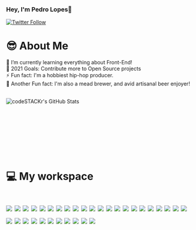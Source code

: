 ### Hey, I'm Pedro Lopes👋
[![Twitter Follow](https://img.shields.io/twitter/follow/devPedroLopes?color=1DA1F2&logo=twitter&style=for-the-badge)](https://twitter.com/intent/follow?original_referer=https://github.com/devPedroLopes&screen_name=devPedroLopes)

<h1>
😎 About Me 
</h1>

🤙 I’m currently learning everything about Front-End! 
<br />
🥅 2021 Goals: Contribute more to Open Source projects
<br />
⚡ Fun fact: I'm a hobbiest hip-hop producer.
<br />
🍺 Another Fun fact: I'm also a mead brewer, and avid artisanal beer enjoyer!

<br />

  <img  align="left"  align="left" alt="codeSTACKr's GitHub Stats" src="https://github-readme-stats-zeta-two-13.vercel.app/api?username=PedroLealLopes&show_icons=true&hide_border=true&theme=dracula" />
  <br/>
  
  <br/>
  
  <br/>
  
  <br/>
  
  <br/>
  
  <br/>
  
  <br/>
  
  <br/>
  
  <br/>
  

  <p align='left'>
  <h1>
💻 My workspace
  <h1/>
  

  <img   src="https://img.shields.io/badge/oh_my_zsh-1A2C34?style=for-the-badge&logo=ohmyzsh&logoColor=white" />
  
  <img   src="https://img.shields.io/badge/eslint-3A33D1?style=for-the-badge&logo=eslint&logoColor=white" />
  
  <img   src="https://img.shields.io/badge/VIM-%2311AB00.svg?&style=for-the-badge&logo=vim&logoColor=white" />
  
  <img   src="https://img.shields.io/badge/Visual_Studio_Code-0078D4?style=for-the-badge&logo=visual%20studio%20code&logoColor=white" />
  
  <img   src="https://img.shields.io/badge/mac%20os-000000?style=for-the-badge&logo=apple&logoColor=white" />
  
  <img   src="https://img.shields.io/badge/Windows-0078D6?style=for-the-badge&logo=windows&logoColor=white" />
  
  <img   src="https://img.shields.io/badge/Google_chrome-4285F4?style=for-the-badge&logo=Google-chrome&logoColor=white" />
  

  <img   src="https://img.shields.io/badge/Vercel-000000?style=for-the-badge&logo=vercel&logoColor=white" />

  <img   src="https://img.shields.io/badge/Netlify-00C7B7?style=for-the-badge&logo=netlify&logoColor=white" />
  
  <img   src="https://img.shields.io/badge/Webpack-8DD6F9?style=for-the-badge&logo=Webpack&logoColor=white" />
  
  <img   src="https://img.shields.io/badge/Vuetify-1867C0?style=for-the-badge&logo=vuetify&logoColor=white" />
  
  <img   src="https://img.shields.io/badge/Font_Awesome-339AF0?style=for-the-badge&logo=fontawesome&logoColor=white" />
  
  <img   src="https://img.shields.io/badge/ThreeJs-black?style=for-the-badge&logo=three.js&logoColor=white" />
  
  <img   src="https://img.shields.io/badge/Postman-FF6C37?style=for-the-badge&logo=Postman&logoColor=white" />
  
  <img   src="https://img.shields.io/badge/Git-F05032?style=for-the-badge&logo=git&logoColor=white" />
  
  <img   src="https://img.shields.io/badge/strapi-2e7eea?style=for-the-badge&logo=strapi&logoColor=white" />
  
  <img   src="https://img.shields.io/badge/firebase-ffca28?style=for-the-badge&logo=firebase&logoColor=black" />
  
  <img   src="https://img.shields.io/badge/next.js-000000?style=for-the-badge&logo=nextdotjs&logoColor=white" />
  
  <img   src="https://img.shields.io/badge/nuxt.js-00C58E?style=for-the-badge&logo=nuxtdotjs&logoColor=white" />
  
  <img   src="https://img.shields.io/badge/Apollo%20GraphQL-311C87?&style=for-the-badge&logo=Apollo%20GraphQL&logoColor=white" />
  
  <img   src="https://img.shields.io/badge/Laravel-FF2D20?style=for-the-badge&logo=laravel&logoColor=white" />
  
  <img   src="https://img.shields.io/badge/Material--UI-0081CB?style=for-the-badge&logo=material-ui&logoColor=white" />
  
  <img   src="https://img.shields.io/badge/styled--components-DB7093?style=for-the-badge&logo=styled-components&logoColor=white" />
  
  <img   src="https://img.shields.io/badge/Tailwind_CSS-38B2AC?style=for-the-badge&logo=tailwind-css&logoColor=white" />
  
  <img   src="https://img.shields.io/badge/React-20232A?style=for-the-badge&logo=react&logoColor=61DAFB" />
  
  <img   src="https://img.shields.io/badge/Vue.js-35495E?style=for-the-badge&logo=vuedotjs&logoColor=4FC08D" />
  
  <img   src="https://img.shields.io/badge/Yarn-2C8EBB?style=for-the-badge&logo=yarn&logoColor=white" />
  
  <img   src="https://img.shields.io/badge/Node.js-339933?style=for-the-badge&logo=nodedotjs&logoColor=white" />
  
  <img   src="https://img.shields.io/badge/MySQL-00000F?style=for-the-badge&logo=mysql&logoColor=white" />
  
  <img   src="https://img.shields.io/badge/PostgreSQL-316192?style=for-the-badge&logo=postgresql&logoColor=white" />
  
  <img   src="https://img.shields.io/badge/JavaScript-323330?style=for-the-badge&logo=javascript&logoColor=F7DF1E" />
  
  <img   src="https://img.shields.io/badge/TypeScript-007ACC?style=for-the-badge&logo=typescript&logoColor=white" />
  
  <img   src="https://img.shields.io/badge/PHP-777BB4?style=for-the-badge&logo=php&logoColor=white" />

</p>

